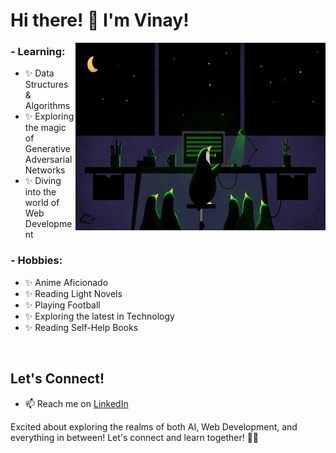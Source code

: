 # Hi there! 👋 I'm Vinay!

<img height="300" width="400" alt="GIF" align="right" src="Peng.jpeg">

### - Learning:
- ✨ Data Structures & Algorithms
- ✨ Exploring the magic of Generative Adversarial Networks
- ✨ Diving into the world of Web Development

### - Hobbies:
- ✨ Anime Aficionado
- ✨ Reading Light Novels
- ✨ Playing Football
- ✨ Exploring the latest in Technology
- ✨ Reading Self-Help Books

</br>

## Let's Connect!

- 📫 Reach me on [LinkedIn](https://www.linkedin.com/in/vinay-basargekar/)


Excited about exploring the realms of both AI, Web Development, and everything in between! Let's connect and learn together! 🚀✨

